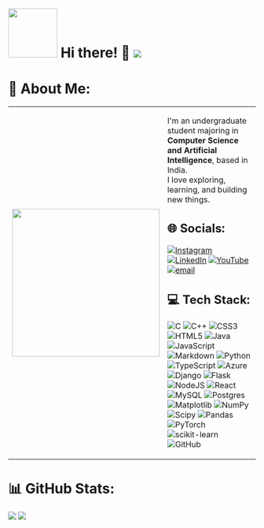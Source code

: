 
<h1 style="border: none; margin-bottom: 0;">
  
  <img src="https://user-images.githubusercontent.com/74038190/226127913-88de86d3-8437-45b9-a3b6-e746b47f655a.gif" width="100">
  Hi there! 👋
  <img src="https://user-images.githubusercontent.com/74038190/212284100-561aa473-3905-4a80-b561-0d28506553ee.gif">
</h1>

# 💫 About Me:
<table>
<tr>
<td width="40%" align="center">

<img src="https://github.com/Anmol-Baranwal/Cool-GIFs-For-GitHub/assets/74038190/6f28d73e-0d7e-4a6c-8ddf-bb24b69a71c0" width="300">

</td>
<td width="60%" valign="top">

I'm an undergraduate student majoring in **Computer Science and Artificial Intelligence**, based in India.  
I love exploring, learning, and building new things.

## 🌐 Socials:
[![Instagram](https://img.shields.io/badge/Instagram-%23E4405F.svg?logo=Instagram&logoColor=white)](https://instagram.com/dhars1n1) 
[![LinkedIn](https://img.shields.io/badge/LinkedIn-%230077B5.svg?logo=linkedin&logoColor=white)](https://linkedin.com/in/dharsinisri) 
[![YouTube](https://img.shields.io/badge/YouTube-%23FF0000.svg?logo=YouTube&logoColor=white)](https://youtube.com/@dhars1n1) 
[![email](https://img.shields.io/badge/Email-D14836?logo=gmail&logoColor=white)](mailto:purpleunalome@gmail.com) 

## 💻 Tech Stack:
![C](https://img.shields.io/badge/c-%2300599C.svg?style=flat-square&logo=c&logoColor=white) 
![C++](https://img.shields.io/badge/c++-%2300599C.svg?style=flat-square&logo=c%2B%2B&logoColor=white) 
![CSS3](https://img.shields.io/badge/css3-%231572B6.svg?style=flat-square&logo=css3&logoColor=white) 
![HTML5](https://img.shields.io/badge/html5-%23E34F26.svg?style=flat-square&logo=html5&logoColor=white) 
![Java](https://img.shields.io/badge/java-%23ED8B00.svg?style=flat-square&logo=openjdk&logoColor=white) 
![JavaScript](https://img.shields.io/badge/javascript-%23323330.svg?style=flat-square&logo=javascript&logoColor=%23F7DF1E) 
![Markdown](https://img.shields.io/badge/markdown-%23000000.svg?style=flat-square&logo=markdown&logoColor=white) 
![Python](https://img.shields.io/badge/python-3670A0?style=flat-square&logo=python&logoColor=ffdd54) 
![TypeScript](https://img.shields.io/badge/typescript-%23007ACC.svg?style=flat-square&logo=typescript&logoColor=white) 
![Azure](https://img.shields.io/badge/azure-%230072C6.svg?style=flat-square&logo=microsoftazure&logoColor=white) 
![Django](https://img.shields.io/badge/django-%23092E20.svg?style=flat-square&logo=django&logoColor=white) 
![Flask](https://img.shields.io/badge/flask-%23000.svg?style=flat-square&logo=flask&logoColor=white) 
![NodeJS](https://img.shields.io/badge/node.js-6DA55F?style=flat-square&logo=node.js&logoColor=white) 
![React](https://img.shields.io/badge/react-%2320232a.svg?style=flat-square&logo=react&logoColor=%2361DAFB) 
![MySQL](https://img.shields.io/badge/mysql-4479A1.svg?style=flat-square&logo=mysql&logoColor=white) 
![Postgres](https://img.shields.io/badge/postgres-%23316192.svg?style=flat-square&logo=postgresql&logoColor=white) 
![Matplotlib](https://img.shields.io/badge/Matplotlib-%23ffffff.svg?style=flat-square&logo=Matplotlib&logoColor=black) 
![NumPy](https://img.shields.io/badge/numpy-%23013243.svg?style=flat-square&logo=numpy&logoColor=white) 
![Scipy](https://img.shields.io/badge/SciPy-%230C55A5.svg?style=flat-square&logo=scipy&logoColor=%white) 
![Pandas](https://img.shields.io/badge/pandas-%23150458.svg?style=flat-square&logo=pandas&logoColor=white) 
![PyTorch](https://img.shields.io/badge/PyTorch-%23EE4C2C.svg?style=flat-square&logo=PyTorch&logoColor=white) 
![scikit-learn](https://img.shields.io/badge/scikit--learn-%23F7931E.svg?style=flat-square&logo=scikit-learn&logoColor=white) 
![GitHub](https://img.shields.io/badge/github-%23121011.svg?style=flat-square&logo=github&logoColor=white)

</td>
</tr>
</table>



# 📊 GitHub Stats:
![](https://nirzak-streak-stats.vercel.app/?user=dhars1n1&theme=dark&hide_border=true)
![](https://github-readme-stats.vercel.app/api/top-langs/?username=dhars1n1&theme=dark&hide_border=true&include_all_commits=true&count_private=false&layout=compact)

